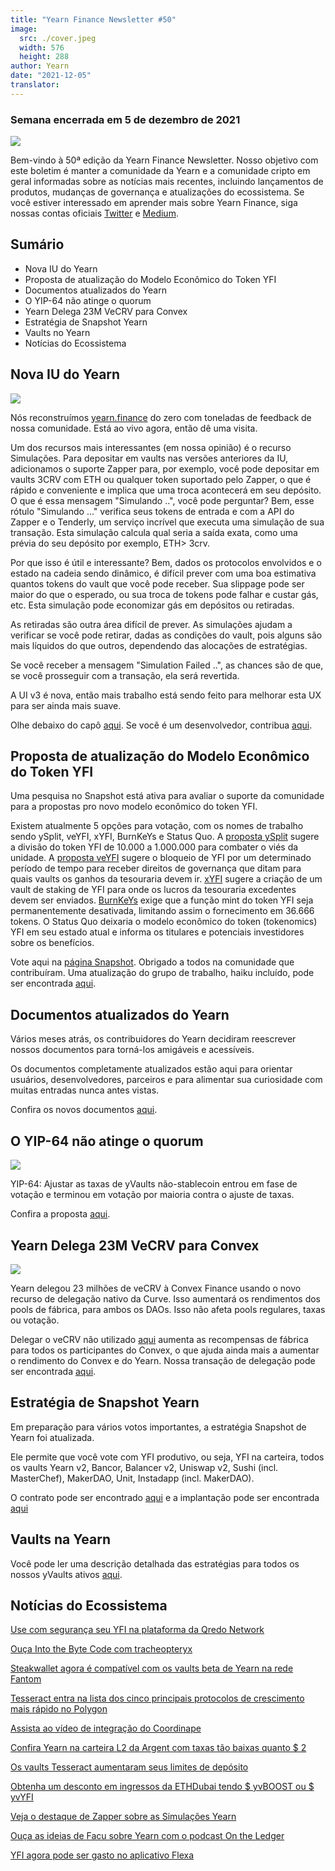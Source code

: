 ```yaml
---
title: "Yearn Finance Newsletter #50"
image:
  src: ./cover.jpeg
  width: 576
  height: 288
author: Yearn
date: "2021-12-05"
translator:
---
```


### Semana encerrada em 5 de dezembro de 2021

![](./cover.jpeg?w=576&h=288)

Bem-vindo à 50ª edição da Yearn Finance Newsletter. Nosso objetivo com este boletim é manter a comunidade da Yearn e a comunidade cripto em geral informadas sobre as notícias mais recentes, incluindo lançamentos de produtos, mudanças de governança e atualizações do ecossistema. Se você estiver interessado em aprender mais sobre Yearn Finance, siga nossas contas oficiais [Twitter](https://twitter.com/iearnfinance) e [Medium](https://medium.com/iearn).

## Sumário

- Nova IU do Yearn
- Proposta de atualização do Modelo Econômico do Token YFI
- Documentos atualizados do Yearn
- O YIP-64 não atinge o quorum
- Yearn Delega 23M VeCRV para Convex
- Estratégia de Snapshot Yearn
- Vaults no Yearn
- Notícias do Ecossistema

## Nova IU do Yearn

![](./image2.jpg?w=512&h=512)

Nós reconstruímos [yearn.finance](https://yearn.finance/) do zero com toneladas de feedback de nossa comunidade. Está ao vivo agora, então dê uma visita.

Um dos recursos mais interessantes (em nossa opinião) é o recurso Simulações. Para depositar em vaults nas versões anteriores da IU, adicionamos o suporte Zapper para, por exemplo, você pode depositar em vaults 3CRV com ETH ou qualquer token suportado pelo Zapper, o que é rápido e conveniente e implica que uma troca acontecerá em seu depósito. O que é essa mensagem "Simulando ..", você pode perguntar? Bem, esse rótulo "Simulando ..." verifica seus tokens de entrada e com a API do Zapper e o Tenderly, um serviço incrível que executa uma simulação de sua transação. Esta simulação calcula qual seria a saída exata, como uma prévia do seu depósito por exemplo, ETH> 3crv.

Por que isso é útil e interessante? Bem, dados os protocolos envolvidos e o estado na cadeia sendo dinâmico, é difícil prever com uma boa estimativa quantos tokens do vault que você pode receber. Sua slippage pode ser maior do que o esperado, ou sua troca de tokens pode falhar e custar gás, etc. Esta simulação pode economizar gás em depósitos ou retiradas.

As retiradas são outra área difícil de prever. As simulações ajudam a verificar se você pode retirar, dadas as condições do vault, pois alguns são mais líquidos do que outros, dependendo das alocações de estratégias.

Se você receber a mensagem "Simulation Failed ..", as chances são de que, se você prosseguir com a transação, ela será revertida.

A UI v3 é nova, então mais trabalho está sendo feito para melhorar esta UX para ser ainda mais suave.

Olhe debaixo do capô [aqui](https://medium.com/iearn/yearn-ui-v3-0-a194355bdb1f). Se você é um desenvolvedor, contribua [aqui](https://github.com/yearn/yearn-finance-v3).

## Proposta de atualização do Modelo Econômico do Token YFI

Uma pesquisa no Snapshot está ativa para avaliar o suporte da comunidade para a propostas pro novo modelo econômico do token YFI.

Existem atualmente 5 opções para votação, com os nomes de trabalho sendo ySplit, veYFI, xYFI, BurnKeYs e Status Quo. A [proposta ySplit](https://docs.google.com/document/d/1dAWTkS_ZsXNy7mKKjOFUjILSlLsLz9KhGfLrwVu0GUg/edit) sugere a divisão do token YFI de 10.000 a 1.000.000 para combater o viés da unidade. A [proposta veYFI](https://docs.google.com/document/d/1hoi-IVccOB6iUJYzuApVbyjbQBx8-M0UuzZosb9wlWM/edit) sugere o bloqueio de YFI por um determinado período de tempo para receber direitos de governança que ditam para quais vaults os ganhos da tesouraria devem ir. [xYFI](https://docs.google.com/document/d/1ev16BXu3bDC8zMSBvHmxMWIeD82ptZck6SJAO5frV5g/edit) sugere a criação de um vault de staking de YFI para onde os lucros da tesouraria excedentes devem ser enviados. [BurnKeYs](https://docs.google.com/document/d/1BqmRsfdfCIaCtNZULdhKqUJzpKdaHE1XOGQlVp2nuSc/edit) exige que a função mint do token YFI seja permanentemente desativada, limitando assim o fornecimento em 36.666 tokens. O Status Quo deixaria o modelo econômico do token (tokenomics) YFI em seu estado atual e informa os titulares e potenciais investidores sobre os benefícios.

Vote aqui na [página Snapshot](https://yearn.snapshot.page/#/proposal/0x783cb3d57dd59b2827f6a42967375f06504cc947ebaa3c0e495c7b29ffd47aea). Obrigado a todos na comunidade que contribuíram. Uma atualização do grupo de trabalho, haiku incluído, pode ser encontrada [aqui](https://docs.google.com/document/d/1-YEfXqXgTm-qzhPRUKs5allfX1XqYUOYwr_49FApnLU/edit).

## Documentos atualizados do Yearn

Vários meses atrás, os contribuidores do Yearn decidiram reescrever nossos documentos para torná-los amigáveis e acessíveis.

Os documentos completamente atualizados estão aqui para orientar usuários, desenvolvedores, parceiros e para alimentar sua curiosidade com muitas entradas nunca antes vistas.

Confira os novos documentos [aqui](https://docs.yearn.finance/).

## O YIP-64 não atinge o quorum

![](./image3.jpg?w=1100&h=759)

YIP-64: Ajustar as taxas de yVaults não-stablecoin entrou em fase de votação e terminou em votação por maioria contra o ajuste de taxas.

Confira a proposta [aqui](https://snapshot.org/#/ybaby.eth/proposal/0xfe7296601d199b89a8aa53f95d6243ef935d736bea2f13109979d8d5098017d2).

## Yearn Delega 23M VeCRV para Convex

![](./image4.jpg?w=873&h=615)

Yearn delegou 23 milhões de veCRV à Convex Finance usando o novo recurso de delegação nativo da Curve. Isso aumentará os rendimentos dos pools de fábrica, para ambos os DAOs. Isso não afeta pools regulares, taxas ou votação.

Delegar o veCRV não utilizado [aqui](https://convex-boost-delegation.vercel.app/) aumenta as recompensas de fábrica para todos os participantes do Convex, o que ajuda ainda mais a aumentar o rendimento do Convex e do Yearn. Nossa transação de delegação pode ser encontrada [aqui](https://etherscan.io/tx/0x4734c879b23c678cb97ba90591e16a14f1f7a2e0a7d71bfa67d2e7bb5d718e5f).

## Estratégia de Snapshot Yearn

Em preparação para vários votos importantes, a estratégia Snapshot de Yearn foi atualizada.

Ele permite que você vote com YFI produtivo, ou seja, YFI na carteira, todos os vaults Yearn v2, Bancor, Balancer v2, Uniswap v2, Sushi (incl. MasterChef), MakerDAO, Unit, Instadapp (incl. MakerDAO).

O contrato pode ser encontrado [aqui](https://github.com/yearn/snapshot-strategy) e a implantação pode ser encontrada [aqui](https://etherscan.io/address/0xA79e803FffE9DA37477ddaFD7C6F3dbDCa1C566C#code)

## Vaults na Yearn

Você pode ler uma descrição detalhada das estratégias para todos os nossos yVaults ativos [aqui](https://medium.com/yearn-state-of-the-vaults/the-vaults-at-yearn-9237905ffed3).

## Notícias do Ecossistema

[Use com segurança seu YFI na plataforma da Qredo Network](https://twitter.com/QredoNetwork/status/1461031928564436994)

[Ouça Into the Byte Code com tracheopteryx](https://twitter.com/benmercerdev/status/1464347991674863626?s=21)

[Steakwallet agora é compatível com os vaults beta de Yearn na rede Fantom](https://twitter.com/steakwallet/status/1463623834389602311?s=21)

[Tesseract entra na lista dos cinco principais protocolos de crescimento mais rápido no Polygon](https://twitter.com/marketducky/status/1461734313636945926?s=21)

[Assista ao vídeo de integração do Coordinape](https://twitter.com/coordinape/status/1460591450413015043?s=21)

[Confira Yearn na carteira L2 da Argent com taxas tão baixas quanto $ 2](https://twitter.com/argentHQ/status/1468934923264401419)

[Os vaults Tesseract aumentaram seus limites de depósito](https://twitter.com/tesseract_fi/status/1468217220966801413)

[Obtenha um desconto em ingressos da ETHDubai tendo $ yvBOOST ou $ yvYFI](https://twitter.com/ETHDubaiConf/status/1467068791456923648)

[Veja o destaque de Zapper sobre as Simulações Yearn](https://twitter.com/zapper_fi/status/1466447565302517765)

[Ouça as ideias de Facu sobre Yearn com o podcast On the Ledger](https://twitter.com/Ledger/status/1465678701635506185)

[YFI agora pode ser gasto no aplicativo Flexa](https://twitter.com/FlexaHQ/status/1469092114038415364)

